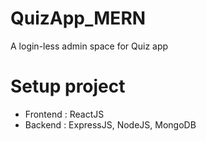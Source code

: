 # QuizApp_MERN
A login-less admin space for Quiz app

# Setup project
- Frontend : ReactJS
- Backend : ExpressJS, NodeJS, MongoDB
